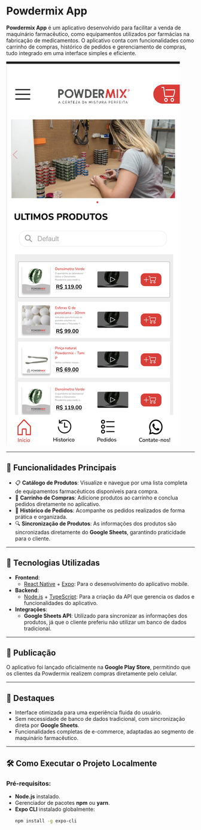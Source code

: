 # Powdermix App

**Powdermix App** é um aplicativo desenvolvido para facilitar a venda de maquinário farmacêutico, como equipamentos utilizados por farmácias na fabricação de medicamentos. O aplicativo conta com funcionalidades como carrinho de compras, histórico de pedidos e gerenciamento de compras, tudo integrado em uma interface simples e eficiente.

![Powdermix App - Tela Inicial](image.png)

---

## 🎯 **Funcionalidades Principais**
- 📋 **Catálogo de Produtos**: Visualize e navegue por uma lista completa de equipamentos farmacêuticos disponíveis para compra.
- 🛒 **Carrinho de Compras**: Adicione produtos ao carrinho e conclua pedidos diretamente no aplicativo.
- 🔄 **Histórico de Pedidos**: Acompanhe os pedidos realizados de forma prática e organizada.
- 🔍 **Sincronização de Produtos**: As informações dos produtos são sincronizadas diretamente do **Google Sheets**, garantindo praticidade para o cliente.

---

## 🚀 **Tecnologias Utilizadas**
- **Frontend**:
  - [React Native](https://reactnative.dev/) + [Expo](https://expo.dev/): Para o desenvolvimento do aplicativo mobile.
- **Backend**:
  - [Node.js](https://nodejs.org/) + [TypeScript](https://www.typescriptlang.org/): Para a criação da API que gerencia os dados e funcionalidades do aplicativo.
- **Integrações**:
  - **Google Sheets API**: Utilizado para sincronizar as informações dos produtos, já que o cliente preferiu não utilizar um banco de dados tradicional.

---

## 📱 **Publicação**
O aplicativo foi lançado oficialmente na **Google Play Store**, permitindo que os clientes da Powdermix realizem compras diretamente pelo celular.

---

## 🌟 **Destaques**
- Interface otimizada para uma experiência fluida do usuário.
- Sem necessidade de banco de dados tradicional, com sincronização direta por **Google Sheets**.
- Funcionalidades completas de e-commerce, adaptadas ao segmento de maquinário farmacêutico.

---

## 🛠️ **Como Executar o Projeto Localmente**
### Pré-requisitos:
- **Node.js** instalado.
- Gerenciador de pacotes **npm** ou **yarn**.
- **Expo CLI** instalado globalmente:  
  ```bash
  npm install -g expo-cli
